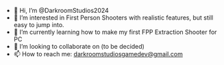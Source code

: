 - 👋 Hi, I’m @DarkroomStudios2024
- 👀 I’m interested in First Person Shooters with realistic features, but still easy to jump into.
- 🌱 I’m currently learning how to make my first FPP Extraction Shooter for PC
- 💞️ I’m looking to collaborate on (to be decided)
- 📫 How to reach me: darkroomstudiosgamedev@gmail.com

<!---
DarkroomStudios2024/DarkroomStudios2024 is a ✨ special ✨ repository because its `README.md` (this file) appears on your GitHub profile.
You can click the Preview link to take a look at your changes.
--->
